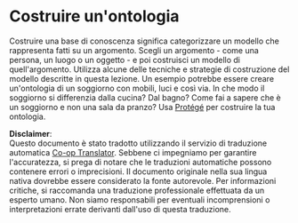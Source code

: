 <!--
CO_OP_TRANSLATOR_METADATA:
{
  "original_hash": "a057a8604f3976c3e309884453f1fad0",
  "translation_date": "2025-08-26T07:14:33+00:00",
  "source_file": "lessons/2-Symbolic/assignment.md",
  "language_code": "it"
}
-->
# Costruire un'ontologia

Costruire una base di conoscenza significa categorizzare un modello che rappresenta fatti su un argomento. Scegli un argomento - come una persona, un luogo o un oggetto - e poi costruisci un modello di quell'argomento. Utilizza alcune delle tecniche e strategie di costruzione del modello descritte in questa lezione. Un esempio potrebbe essere creare un'ontologia di un soggiorno con mobili, luci e così via. In che modo il soggiorno si differenzia dalla cucina? Dal bagno? Come fai a sapere che è un soggiorno e non una sala da pranzo? Usa [Protégé](https://protege.stanford.edu/) per costruire la tua ontologia.

**Disclaimer**:  
Questo documento è stato tradotto utilizzando il servizio di traduzione automatica [Co-op Translator](https://github.com/Azure/co-op-translator). Sebbene ci impegniamo per garantire l'accuratezza, si prega di notare che le traduzioni automatiche possono contenere errori o imprecisioni. Il documento originale nella sua lingua nativa dovrebbe essere considerato la fonte autorevole. Per informazioni critiche, si raccomanda una traduzione professionale effettuata da un esperto umano. Non siamo responsabili per eventuali incomprensioni o interpretazioni errate derivanti dall'uso di questa traduzione.